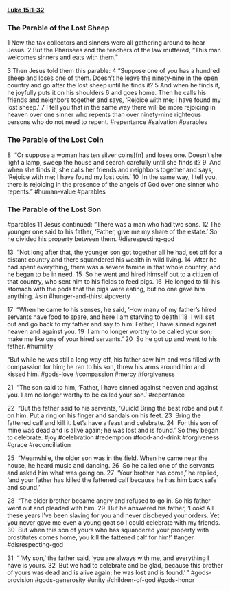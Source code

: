 **[Luke 15:1-32](http://www.blueletterbible.org/search/preSearch.cfm?Criteria=Luke+15.1-32&t=NIV)**
### The Parable of the Lost Sheep

1 Now the tax collectors and sinners were all gathering around to hear Jesus. 2 But the Pharisees and the teachers of the law muttered, “This man welcomes sinners and eats with them.”

3 Then Jesus told them this parable: 4 “Suppose one of you has a hundred sheep and loses one of them. Doesn’t he leave the ninety-nine in the open country and go after the lost sheep until he finds it? 5 And when he finds it, he joyfully puts it on his shoulders 6 and goes home. Then he calls his friends and neighbors together and says, ‘Rejoice with me; I have found my lost sheep.’ 7 I tell you that in the same way there will be more rejoicing in heaven over one sinner who repents than over ninety-nine righteous persons who do not need to repent. #repentance #salvation #parables 

### The Parable of the Lost Coin

8  “Or suppose a woman has ten silver coins[fn] and loses one. Doesn’t she light a lamp, sweep the house and search carefully until she finds it? 9  And when she finds it, she calls her friends and neighbors together and says, ‘Rejoice with me; I have found my lost coin.’ 10  In the same way, I tell you, there is rejoicing in the presence of the angels of God over one sinner who repents.” #human-value #parables 

### The Parable of the Lost Son
#parables
11 Jesus continued: “There was a man who had two sons. 12 The younger one said to his father, ‘Father, give me my share of the estate.’ So he divided his property between them. #disrespecting-god

13  “Not long after that, the younger son got together all he had, set off for a distant country and there squandered his wealth in wild living. 14  After he had spent everything, there was a severe famine in that whole country, and he began to be in need. 15  So he went and hired himself out to a citizen of that country, who sent him to his fields to feed pigs. 16  He longed to fill his stomach with the pods that the pigs were eating, but no one gave him anything. #sin #hunger-and-thirst #poverty 

17  “When he came to his senses, he said, ‘How many of my father’s hired servants have food to spare, and here I am starving to death! 18  I will set out and go back to my father and say to him: Father, I have sinned against heaven and against you. 19  I am no longer worthy to be called your son; make me like one of your hired servants.’ 20  So he got up and went to his father. #humility 

“But while he was still a long way off, his father saw him and was filled with compassion for him; he ran to his son, threw his arms around him and kissed him. #gods-love #compassion #mercy #forgiveness 

21  “The son said to him, ‘Father, I have sinned against heaven and against you. I am no longer worthy to be called your son.’ #repentance 

22  “But the father said to his servants, ‘Quick! Bring the best robe and put it on him. Put a ring on his finger and sandals on his feet. 23  Bring the fattened calf and kill it. Let’s have a feast and celebrate. 24  For this son of mine was dead and is alive again; he was lost and is found.’ So they began to celebrate. #joy #celebration #redemption #food-and-drink #forgiveness #grace #reconciliation 

25  “Meanwhile, the older son was in the field. When he came near the house, he heard music and dancing. 26  So he called one of the servants and asked him what was going on. 27  ‘Your brother has come,’ he replied, ‘and your father has killed the fattened calf because he has him back safe and sound.’

28  “The older brother became angry and refused to go in. So his father went out and pleaded with him. 29  But he answered his father, ‘Look! All these years I’ve been slaving for you and never disobeyed your orders. Yet you never gave me even a young goat so I could celebrate with my friends. 30  But when this son of yours who has squandered your property with prostitutes comes home, you kill the fattened calf for him!’ #anger #disrespecting-god 

31  “ ‘My son,’ the father said, ‘you are always with me, and everything I have is yours. 32  But we had to celebrate and be glad, because this brother of yours was dead and is alive again; he was lost and is found.’ ” #gods-provision #gods-generosity #unity #children-of-god #gods-honor
